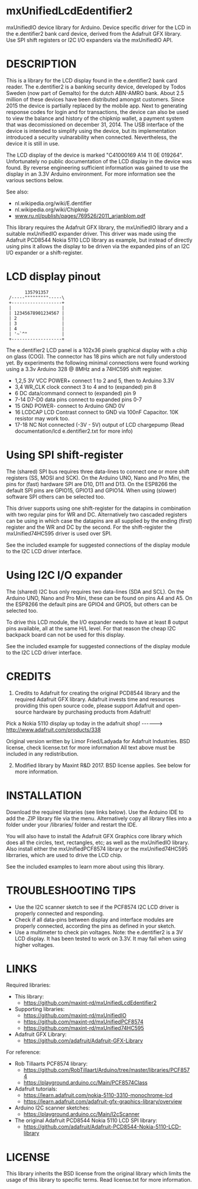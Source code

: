 # mxUnifiedLcdEdentifier2
mxUnifiedIO device library for Arduino. Device specific driver for the LCD in the e.dentifier2 bank card device, derived from the Adafruit GFX library. Use SPI shift registers or I2C I/O expanders via the mxUnifiedIO API.

DESCRIPTION
===========
This is a library for the LCD display found in the e.dentifier2 bank card reader. The e.dentifier2 is a banking security device, developed by Todos Sweden
(now part of Gemalto) for the dutch ABN-AMRO bank. About 2.5 million of these devices have been distributed amongst customers. Since 2015 the device is partially
replaced by the mobile app. Next to generating response codes for login and for transactions, the device can also be used to view the balance and history of the
chipknip wallet, a payment system that was decomissioned on december 31, 2014. The USB interface of the device is intended to simplify using the device,
but its implementation introduced a security vulnarability when connected. Nevertheless, the device it is still in use.

The LCD display of the device is marked "C41000169 A14 11 0E 019264". Unfortunately no public documentation of the LCD display in the device was found. 
By reverse engineering sufficient information was gained to use the display in an 3.3V Arduino environment. For more information see the various sections below.

See also:
 - nl.wikipedia.org/wiki/E.dentifier
 - nl.wikipedia.org/wiki/Chipknip
 - www.ru.nl/publish/pages/769526/2011_arjanblom.pdf

This library requires the Adafruit GFX library, the mxUnifiedIO library and a suitable mxUnifiedIO expander driver. This driver was made using the Adafruit PCD8544 Nokia 5110 LCD library as example, but instead of directly using pins it allows the display to be driven via the expanded pins of an I2C I/O expander or a shift-register.

LCD display pinout
==================
           135791357
     /-----"""""""""-----\
     +-------------------+ 
     |                   |
     | 12345678901234567 |
     | 2                 |
     | 3                 |
     | 4                 |
     | '~`^"             |
     +-------------------+

The e.dentifier2 LCD panel is a 102x36 pixels graphical display with a chip on glass (COG). The connector has 18 pins which are not fully understood yet. By experiments the
following minimal connections were found working using a 3.3v Arduino 328 @ 8MHz and a 74HC595 shift register.
 - 1,2,5		3V VCC	POWER+  			connect 1 to 2 and 5, then to Arduino 3.3V
 - 3,4			WR_CLK	clock					connect 3 to 4 and to (expanded) pin 8
 - 6				DC			data/command	connect to (expanded) pin 9
 - 7-14			D7-D0		data pins			connect to expanded pins 0-7
 - 15				GND			POWER- 				connect to Arduino GND 0V
 - 16				LCDCAP	LCD Contrast			connect to GND via 100nF Capacitor. 10K resistor may work too.
 - 17-18		NC			Not connected (-3V - 5V) output of LCD chargepump
(Read documentation/lcd e.dentifier2.txt for more info)


Using SPI shift-register
========================
The (shared) SPI bus requires three data-lines to connect one or more shift registers (SS, MOSI and SCK). On the Arduino UNO, Nano and Pro Mini, the pins for (fast) hardware SPI are
D10, D11 and D13. On the ESP8266 the default SPI pins are GPIO15, GPIO13 and GPIO14. When using (slower) software SPI others can be selected too.

This driver supports using one shift-register for the datapins in combination with two regular pins for WR and DC. Alternatively two cascaded registers can be using in which case the datapins
are all supplied by the ending (first) register and the WR and DC by the second. For the shift-register the mxUnified74HC595 driver is used over SPI.

See the included example for suggested connections of the display module to the I2C LCD driver interface.

Using I2C I/O expander
======================
The (shared) I2C bus only requires two data-lines (SDA and SCL). On the Arduino UNO, Nano and Pro Mini, these can be found on pins A4 and A5. On the ESP8266 the default pins are GPIO4 and GPIO5, but others can be selected too.

To drive this LCD module, the I/O expander needs to have at least 8 output pins available, all at the same H/L level. For that reason the cheap I2C backpack board can not be used for this display.

See the included example for suggested connections of the display module to the I2C LCD driver interface.



CREDITS
========
1. Credits to Adafruit for creating the original PCD8544 library and the required Adafruit GFX library.
Adafruit invests time and resources providing this open source code, please support Adafruit and open-source hardware by purchasing products from Adafruit!

  Pick a Nokia 5110 display up today in the adafruit shop!
  ------> http://www.adafruit.com/products/338

Original version written by Limor Fried/Ladyada for Adafruit Industries. BSD license, check license.txt for more information
All text above must be included in any redistribution.

2. Modified library by Maxint R&D 2017. 
BSD license applies. See below for more information.


INSTALLATION
============
Download the required libraries (see links below). Use the Arduino IDE to add the .ZIP library file via the menu.
Alternatively copy all library files into a folder under your <arduinosketchfolder>/libraries/ folder and restart the IDE.

You will also have to install the Adafruit GFX Graphics core library which does all the circles, text, rectangles, etc; as well as the
mxUnifiedIO library. Also install either the mxUnifiedPCF8574 library or the mxUnified74HC595 librraries, which are used to drive the LCD chip.

See the included examples to learn more about using this library.


TROUBLESHOOTING TIPS
====================
- Use the I2C scanner sketch to see if the PCF8574 I2C LCD driver is properly connected and responding.
- Check if all data-pins between display and interface modules are properly connected, according the pins as defined in your sketch.
- Use a multimeter to check pin voltages. Note: the e.dentifier2 is a 3V LCD display. It has been tested to work on 3.3V. It may fail when using higher voltages.


LINKS
=====
Required libraries:
- This library:
    * https://github.com/maxint-rd/mxUnifiedLcdEdentifier2
- Supporting libraries:
    * https://github.com/maxint-rd/mxUnifiedIO
    * https://github.com/maxint-rd/mxUnifiedPCF8574
    * https://github.com/maxint-rd/mxUnified74HC595
- Adafruit GFX Library: 
    * https://github.com/adafruit/Adafruit-GFX-Library

For reference:
- Rob Tillaarts PCF8574 library:
    * https://github.com/RobTillaart/Arduino/tree/master/libraries/PCF8574
    * https://playground.arduino.cc/Main/PCF8574Class
- Adafruit tutorials:
    * https://learn.adafruit.com/nokia-5110-3310-monochrome-lcd
    * https://learn.adafruit.com/adafruit-gfx-graphics-library/overview
- Arduino I2C scanner sketches:
    * https://playground.arduino.cc/Main/I2cScanner
- The original Adafruit PCD8544 Nokia 5110 LCD SPI library:
    * https://github.com/adafruit/Adafruit-PCD8544-Nokia-5110-LCD-library


LICENSE
=======
This library inherits the BSD license from the original library which limits the usage of this library to specific terms.
Read license.txt for more information.
